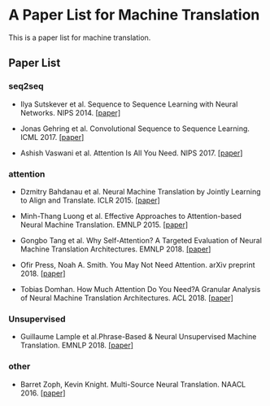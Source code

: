 # A Paper List for Machine Translation

This is a paper list for machine translation.

## Paper List

### seq2seq

- Ilya Sutskever et al. Sequence to Sequence Learning with Neural Networks. NIPS 2014. [[paper]][1]

- Jonas Gehring et al. Convolutional Sequence to Sequence Learning. ICML 2017. [[paper]][3]

- Ashish Vaswani et al. Attention Is All You Need. NIPS 2017. [[paper]][4]

### attention

- Dzmitry Bahdanau et al. Neural Machine Translation by Jointly Learning to Align and Translate. ICLR 2015. [[paper]][2]

- Minh-Thang Luong et al. Effective Approaches to Attention-based Neural Machine Translation. EMNLP 2015. [[paper]][8]

- Gongbo Tang et al. Why Self-Attention? A Targeted Evaluation of Neural Machine Translation Architectures. EMNLP 2018. [[paper]][5]

- Ofir Press, Noah A. Smith. You May Not Need Attention. arXiv preprint 2018. [[paper]][6]

- Tobias Domhan. How Much Attention Do You Need?A Granular Analysis of Neural Machine Translation Architectures. ACL 2018. [[paper]][10]

### Unsupervised

- Guillaume Lample et al.Phrase-Based & Neural Unsupervised Machine Translation. EMNLP 2018. [[paper]][7]

### other

- Barret Zoph, Kevin Knight. Multi-Source Neural Translation. NAACL 2016. [[paper]][9]


[1]:https://arxiv.org/abs/1409.3215
[2]:https://arxiv.org/abs/1409.0473v7
[3]:https://arxiv.org/abs/1705.03122
[4]:https://arxiv.org/abs/1706.03762
[5]:https://arxiv.org/abs/1808.08946v1
[6]:https://arxiv.org/abs/1810.13409
[7]:https://arxiv.org/abs/1804.07755
[8]:https://arxiv.org/abs/1508.04025v3
[9]:https://arxiv.org/abs/1601.00710
[10]:https://www.aclweb.org/anthology/P18-1167